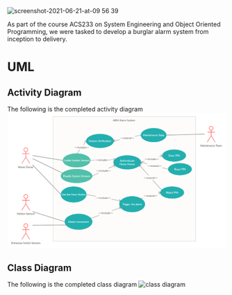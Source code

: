 <img width="900" alt="screenshot-2021-06-21-at-09 56 39" src="https://github.com/sebzuddas/ACS233/assets/62427628/7f0a4163-dca2-4596-b9f0-0986a7a85550">

As part of the course ACS233 on System Engineering and Object Oriented Programming, we were tasked to develop a burglar alarm system from inception to delivery. 

# UML

## Activity Diagram

The following is the completed activity diagram
![activity diagram](docs/acs233_activity_diagram.png)

## Class Diagram
The following is the completed class diagram
![class diagram](docs/acs233_class_diagra.png)







